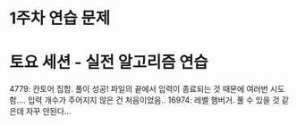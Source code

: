 # 1주차 연습 문제

# 토요 세션 - 실전 알고리즘 연습

4779: 칸토어 집합. 풀이 성공! 파일의 끝에서 입력이 종료되는 것 때문에 여러번 시도함.... 입력 개수가 주어지지 않은 건 처음이었음..
16974: 레벨 햄버거. 풀 수 있을 것 같은데 자꾸 안된다...
